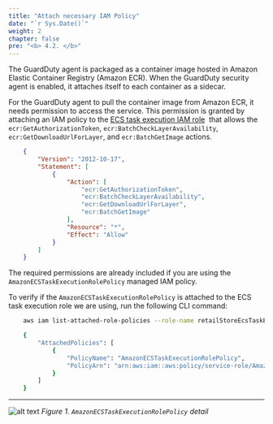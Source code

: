 ```yaml
---
title: "Attach necessary IAM Policy"
date: "`r Sys.Date()`"
weight: 2
chapter: false
pre: "<b> 4.2. </b>"
---
```


The GuardDuty agent is packaged as a container image hosted in Amazon Elastic Container Registry (Amazon ECR). When the GuardDuty security agent is enabled, it attaches itself to each container as a sidecar.

For the GuardDuty agent to pull the container image from Amazon ECR, it needs permission to access the service. This permission is granted by attaching an IAM policy to the [ECS task execution IAM role](https://docs.aws.amazon.com/AmazonECS/latest/developerguide/task_execution_IAM_role.html)  that allows the `ecr:GetAuthorizationToken`, `ecr:BatchCheckLayerAvailability`, `ecr:GetDownloadUrlForLayer`, and `ecr:BatchGetImage` actions.

```json
    {
        "Version": "2012-10-17",
        "Statement": [
            {
                "Action": [
                    "ecr:GetAuthorizationToken",
                    "ecr:BatchCheckLayerAvailability",
                    "ecr:GetDownloadUrlForLayer",
                    "ecr:BatchGetImage"
                ],
                "Resource": "*",
                "Effect": "Allow"
            }
        ]
    }
```

The required permissions are already included if you are using the `AmazonECSTaskExecutionRolePolicy` managed IAM policy.

To verify if the `AmazonECSTaskExecutionRolePolicy` is attached to the ECS task execution role we are using, run the following CLI command:

```bash
    aws iam list-attached-role-policies --role-name retailStoreEcsTaskExecutionRole

    {
        "AttachedPolicies": [
            {
                "PolicyName": "AmazonECSTaskExecutionRolePolicy",
                "PolicyArn": "arn:aws:iam::aws:policy/service-role/AmazonECSTaskExecutionRolePolicy"
            }
        ]
    }
```
---
![alt text](/images/4-amazon-guardduty/4.2-attach-iam-policy/image.png)
*Figure 1. `AmazonECSTaskExecutionRolePolicy` detail*